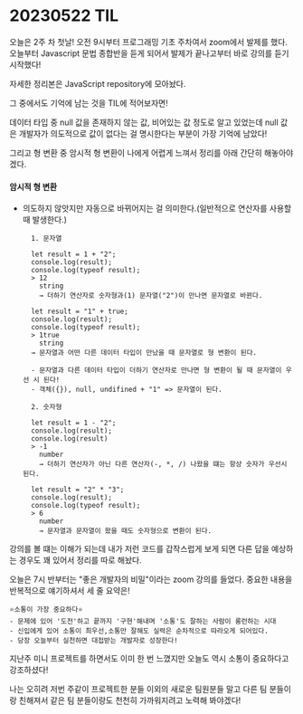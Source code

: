 # 20230522 TIL
오늘은 2주 차 첫날! 오전 9시부터 프로그래밍 기초 주차여서 zoom에서 발제를 했다. 오늘부터 Javascript 문법 종합반을 듣게 되어서 발제가 끝나고부터 바로 강의를 듣기 시작했다!

자세한 정리본은 JavaScript repository에 모아놨다.

그 중에서도 기억에 남는 것을 TIL에 적어보자면!

데이터 타입 중 null 값을 존재하지 않는 값, 비어있는 값 정도로 알고 있었는데 null 값은 개발자가 의도적으로 값이 없다는 걸 명시한다는 부분이 가장 기억에 남았다!

그리고 형 변환 중 암시적 형 변환이 나에게 어렵게 느껴서 정리를 아래 간단히 해놓아야겠다.

#### 암시적 형 변환

- 의도하지 않앗지만 자동으로 바뀌어지는 걸 의미한다.(일반적으로 연산자를 사용할 때 발생한다.)

        1. 문자열
        
        let result = 1 + "2";
        console.log(result);
        console.log(typeof result);
        > 12
          string
          → 더하기 연산자로 숫자형과(1) 문자열("2")이 만나면 문자열로 바뀐다.

        let result = "1" + true;
        console.log(result);
        console.log(typeof result);
        > 1true
          string
        → 문자열과 어떤 다른 데이터 타입이 만났을 때 문자열로 형 변환이 된다.

        - 문자열과 다른 데이터 타입이 더하기 연산자로 만나면 형 변환이 될 때 문자열이 우선 시 된다!
        - 객체({}), null, undifined + "1" => 문자열이 된다.

        2. 숫자형

        let result = 1 - "2";
        console.log(result);
        console.log(result)
        > -1
          number
          → 더하기 연산자가 아닌 다른 연산자(-, *, /) 나왔을 떄는 항상 숫자가 우선시 된다.

        let result = "2" * "3";
        console.log(result);
        console.log(typeof result);
        > 6
          number
          → 문자열과 문자열이 왔을 때도 숫자형으로 변환이 된다.
      
강의를 볼 떄는 이해가 되는데 내가 저런 코드를 갑작스럽게 보게 되면 다른 답을 예상하는 경우도 꽤 있어서 정리를 따로 해놨다.

오늘은 7시 반부터는 "좋은 개발자의 비밀"이라는 zoom 강의를 들었다.
중요한 내용을 반복적으로 얘기하셔서 세 줄 요약은!

    ⭐소통이 가장 중요하다⭐
    - 문제에 있어 '도전'하고 끝까지 '구현'해내며 '소통'도 잘하는 사람이 롱런하는 시대
    - 신입에게 있어 소통이 최우선,소통만 잘해도 실력은 순차적으로 따라오게 되어있다.
    - 당장 오늘부터 실천하면 대접받는 개발자로 성장한다!

지난주 미니 프로젝트를 하면서도 이미 한 번 느꼈지만 오늘도 역시 소통이 중요하다고 강조하셨다!

나는 오히려 저번 주같이 프로젝트한 분들 이외의 새로운 팀원분들 말고 다른 팀 분들이랑 친해져서 같은 팀 분들이랑도 천천히 가까워지려고 노력해 봐야겠다!
